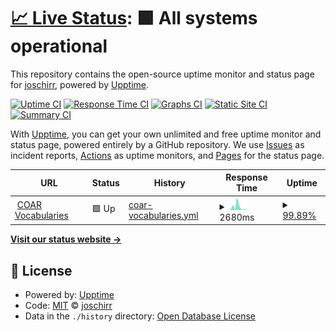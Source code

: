 # [📈 Live Status](https://joschirr.github.io/vocabularies-status): <!--live status--> **🟩 All systems operational**

This repository contains the open-source uptime monitor and status page for [joschirr](https://joschirr.github.io/vocabularies-status), powered by [Upptime](https://github.com/upptime/upptime).

[![Uptime CI](https://github.com/joschirr/vocabularies-status/workflows/Uptime%20CI/badge.svg)](https://github.com/joschirr/vocabularies-status/actions?query=workflow%3A%22Uptime+CI%22)
[![Response Time CI](https://github.com/joschirr/vocabularies-status/workflows/Response%20Time%20CI/badge.svg)](https://github.com/joschirr/vocabularies-status/actions?query=workflow%3A%22Response+Time+CI%22)
[![Graphs CI](https://github.com/joschirr/vocabularies-status/workflows/Graphs%20CI/badge.svg)](https://github.com/joschirr/vocabularies-status/actions?query=workflow%3A%22Graphs+CI%22)
[![Static Site CI](https://github.com/joschirr/vocabularies-status/workflows/Static%20Site%20CI/badge.svg)](https://github.com/joschirr/vocabularies-status/actions?query=workflow%3A%22Static+Site+CI%22)
[![Summary CI](https://github.com/joschirr/vocabularies-status/workflows/Summary%20CI/badge.svg)](https://github.com/joschirr/vocabularies-status/actions?query=workflow%3A%22Summary+CI%22)

With [Upptime](https://upptime.js.org), you can get your own unlimited and free uptime monitor and status page, powered entirely by a GitHub repository. We use [Issues](https://github.com/joschirr/vocabularies-status/issues) as incident reports, [Actions](https://github.com/joschirr/vocabularies-status/actions) as uptime monitors, and [Pages](https://joschirr.github.io/vocabularies-status) for the status page.

<!--start: status pages-->
<!-- This summary is generated by Upptime (https://github.com/upptime/upptime) -->
<!-- Do not edit this manually, your changes will be overwritten -->
<!-- prettier-ignore -->
| URL | Status | History | Response Time | Uptime |
| --- | ------ | ------- | ------------- | ------ |
| <img alt="" src="https://favicons.githubusercontent.com/vocabularies.coar-repositories.org" height="13"> [COAR Vocabularies](http://vocabularies.coar-repositories.org/) | 🟩 Up | [coar-vocabularies.yml](https://github.com/joschirr/vocabularies-status/commits/HEAD/history/coar-vocabularies.yml) | <details><summary><img alt="Response time graph" src="./graphs/coar-vocabularies/response-time-week.png" height="20"> 2680ms</summary><br><a href="https://joschirr.github.io/vocabularies-status/history/coar-vocabularies"><img alt="Response time 441" src="https://img.shields.io/endpoint?url=https%3A%2F%2Fraw.githubusercontent.com%2Fjoschirr%2Fvocabularies-status%2FHEAD%2Fapi%2Fcoar-vocabularies%2Fresponse-time.json"></a><br><a href="https://joschirr.github.io/vocabularies-status/history/coar-vocabularies"><img alt="24-hour response time 4094" src="https://img.shields.io/endpoint?url=https%3A%2F%2Fraw.githubusercontent.com%2Fjoschirr%2Fvocabularies-status%2FHEAD%2Fapi%2Fcoar-vocabularies%2Fresponse-time-day.json"></a><br><a href="https://joschirr.github.io/vocabularies-status/history/coar-vocabularies"><img alt="7-day response time 2680" src="https://img.shields.io/endpoint?url=https%3A%2F%2Fraw.githubusercontent.com%2Fjoschirr%2Fvocabularies-status%2FHEAD%2Fapi%2Fcoar-vocabularies%2Fresponse-time-week.json"></a><br><a href="https://joschirr.github.io/vocabularies-status/history/coar-vocabularies"><img alt="30-day response time 958" src="https://img.shields.io/endpoint?url=https%3A%2F%2Fraw.githubusercontent.com%2Fjoschirr%2Fvocabularies-status%2FHEAD%2Fapi%2Fcoar-vocabularies%2Fresponse-time-month.json"></a><br><a href="https://joschirr.github.io/vocabularies-status/history/coar-vocabularies"><img alt="1-year response time 441" src="https://img.shields.io/endpoint?url=https%3A%2F%2Fraw.githubusercontent.com%2Fjoschirr%2Fvocabularies-status%2FHEAD%2Fapi%2Fcoar-vocabularies%2Fresponse-time-year.json"></a></details> | <details><summary><a href="https://joschirr.github.io/vocabularies-status/history/coar-vocabularies">99.89%</a></summary><a href="https://joschirr.github.io/vocabularies-status/history/coar-vocabularies"><img alt="All-time uptime 100.00%" src="https://img.shields.io/endpoint?url=https%3A%2F%2Fraw.githubusercontent.com%2Fjoschirr%2Fvocabularies-status%2FHEAD%2Fapi%2Fcoar-vocabularies%2Fuptime.json"></a><br><a href="https://joschirr.github.io/vocabularies-status/history/coar-vocabularies"><img alt="24-hour uptime 99.23%" src="https://img.shields.io/endpoint?url=https%3A%2F%2Fraw.githubusercontent.com%2Fjoschirr%2Fvocabularies-status%2FHEAD%2Fapi%2Fcoar-vocabularies%2Fuptime-day.json"></a><br><a href="https://joschirr.github.io/vocabularies-status/history/coar-vocabularies"><img alt="7-day uptime 99.89%" src="https://img.shields.io/endpoint?url=https%3A%2F%2Fraw.githubusercontent.com%2Fjoschirr%2Fvocabularies-status%2FHEAD%2Fapi%2Fcoar-vocabularies%2Fuptime-week.json"></a><br><a href="https://joschirr.github.io/vocabularies-status/history/coar-vocabularies"><img alt="30-day uptime 99.97%" src="https://img.shields.io/endpoint?url=https%3A%2F%2Fraw.githubusercontent.com%2Fjoschirr%2Fvocabularies-status%2FHEAD%2Fapi%2Fcoar-vocabularies%2Fuptime-month.json"></a><br><a href="https://joschirr.github.io/vocabularies-status/history/coar-vocabularies"><img alt="1-year uptime 100.00%" src="https://img.shields.io/endpoint?url=https%3A%2F%2Fraw.githubusercontent.com%2Fjoschirr%2Fvocabularies-status%2FHEAD%2Fapi%2Fcoar-vocabularies%2Fuptime-year.json"></a></details>

<!--end: status pages-->

[**Visit our status website →**](https://joschirr.github.io/vocabularies-status)

## 📄 License

- Powered by: [Upptime](https://github.com/upptime/upptime)
- Code: [MIT](./LICENSE) © [joschirr](https://joschirr.github.io/vocabularies-status)
- Data in the `./history` directory: [Open Database License](https://opendatacommons.org/licenses/odbl/1-0/)
